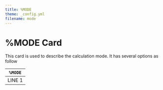 ```yaml
---
title: %MODE
theme: _config.yml
filename: mode
---
```


# %MODE Card

This card is used to describe the calculation mode. It has several options as follow

| `%MODE` |
| --- |
| LINE 1 | MODE | Calculation mode | FORWARD  : Forward CalculationADJOINT   : Adjoint CalculationFIXEDSRC : Fixed Source CalculationRODEJECT : Rod ejection and/or insertion mode (transient problems) |
